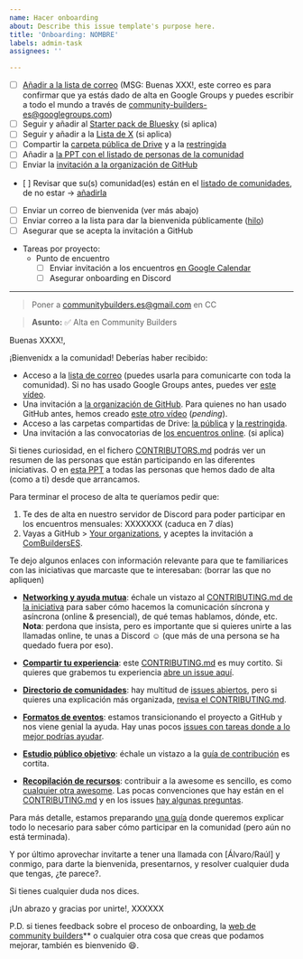 ```yaml
---
name: Hacer onboarding
about: Describe this issue template's purpose here.
title: 'Onboarding: NOMBRE'
labels: admin-task
assignees: ''

---
```


* [ ] [Añadir a la lista de correo](https://groups.google.com/g/community-builders-es/members) (MSG: Buenas XXX!, este correo es para confirmar que ya estás dado de alta en Google Groups y puedes escribir a todo el mundo a través de community-builders-es@googlegroups.com)
* [ ] Seguir y añadir al [Starter pack de Bluesky](https://bsky.app/starter-pack/communitybuilders.bsky.social/3lbw4mhnycx2w) (si aplica)
* [ ] Seguir y añadir a la [Lista de X](https://x.com/i/lists/1861687729429303706) (si aplica)
* [ ] Compartir la [carpeta pública de Drive](https://drive.google.com/drive/folders/1Vz18KJ_o86fOlNAgbN6FLV-JCRp7RsNY) y a la [restringida](https://drive.google.com/drive/folders/1EHA-vawXJonyrOhyoz1EzvYsFE_RzfUq)
* [ ] Añadir a [la PPT con el listado de personas de la comunidad](https://docs.google.com/presentation/d/1ResYtqrRDQIEJwsloYyW5NH1FRQJIwSqAJeuplY3bno/edit)
* [ ] Enviar la [invitación a la organización de GitHub](https://github.com/orgs/ComBuildersES/people)
* [ ] Revisar que su(s) comunidad(es) están en el [listado de comunidades](https://raw.githubusercontent.com/ComBuildersES/communities-directory/refs/heads/master/public/data/communities.json), de no estar -> [añadirla](https://github.com/ComBuildersES/communities-directory/issues/new?template=community_entry.yml)
* [ ] Enviar un correo de bienvenida  (ver más abajo)
* [ ] Enviar correo a la lista para dar la bienvenida públicamente ([hilo](https://groups.google.com/u/1/g/community-builders-es/c/fHl6f6NbVts))
* [ ] Asegurar que se acepta la invitación a GitHub

* Tareas por proyecto:
   * Punto de encuentro
      * [ ] Enviar invitación a los encuentros [en Google Calendar](https://calendar.google.com/calendar/u/0/r)
      * [ ] Asegurar onboarding en Discord

----

> Poner a communitybuilders.es@gmail.com en CC

> **Asunto:** ✅ Alta en Community Builders

Buenas XXXX!,

¡Bienvenidx a la comunidad! Deberías haber recibido:

* Acceso a la [lista de correo](https://groups.google.com/u/1/g/community-builders-es) (puedes usarla para comunicarte con toda la comunidad). Si no has usado Google Groups antes, puedes ver [este vídeo](https://youtu.be/4V6mPZCVYwc).
* Una invitación a [la organización de GitHub](https://github.com/ComBuildersES). Para quienes no han usado GitHub antes, hemos creado [este otro vídeo](#) (*pending*).
* Acceso a las carpetas compartidas de Drive: [la pública](https://drive.google.com/drive/folders/1Vz18KJ_o86fOlNAgbN6FLV-JCRp7RsNY) y [la restringida](https://drive.google.com/drive/folders/1EHA-vawXJonyrOhyoz1EzvYsFE_RzfUq).
* Una invitación a las convocatorias de [los encuentros online](https://github.com/ComBuildersES/punto-de-encuentro/blob/main/CONTRIBUTING.md#encuentros-online-mensuales). (si aplica)

Si tienes curiosidad, en el fichero [CONTRIBUTORS.md](https://github.com/ComBuildersES/.github/blob/main/CONTRIBUTORS.md) podrás ver un resumen de las personas que están participando en las diferentes iniciativas. O en [esta PPT](https://docs.google.com/presentation/d/1ResYtqrRDQIEJwsloYyW5NH1FRQJIwSqAJeuplY3bno/edit?slide=id.g2e29525fa3a_0_136#slide=id.g2e29525fa3a_0_136) a todas las personas que hemos dado de alta (como a ti) desde que arrancamos.

Para terminar el proceso de alta te queríamos pedir que:

1. Te des de alta en nuestro servidor de Discord para poder participar en los encuentros mensuales: XXXXXXX (caduca en 7 días)
1. Vayas a GitHub > [Your organizations](https://github.com/settings/organizations), y aceptes la invitación a [ComBuildersES](https://github.com/ComBuildersES).

Te dejo algunos enlaces con información relevante para que te familiarices con las iniciativas que marcaste que te interesaban: (borrar las que no apliquen)

* **[Networking y ayuda mutua](https://github.com/ComBuildersES/punto-de-encuentro#readme)**: échale un vistazo al [CONTRIBUTING.md de la iniciativa](https://github.com/ComBuildersES/punto-de-encuentro/blob/main/CONTRIBUTING.md#c%C3%B3mo-contribuir) para saber cómo hacemos la comunicación síncrona y asíncrona (online & presencial), de qué temas hablamos, dónde, etc. **Nota**: perdona que insista, pero es importante que si quieres unirte a las llamadas online, te unas a Discord ☺️ (que más de una persona se ha quedado fuera por eso).

* **[Compartir tu experiencia](https://github.com/ComBuildersES/charlamos-con-community-builders)**: este [CONTRIBUTING.md](https://github.com/ComBuildersES/charlamos-con-community-builders/blob/main/CONTRIBUTING.md#en-qu%C3%A9-consiste) es muy cortito. Si quieres que grabemos tu experiencia [abre un issue aquí](https://github.com/ComBuildersES/charlamos-con-community-builders/issues/new?template=quiero-compartir-mi-experiencia.md).

* **[Directorio de comunidades](https://github.com/ComBuildersES/communities-directory#readme)**: hay multitud de [issues abiertos](https://github.com/ComBuildersES/communities-directory/issues), pero si quieres una explicación más organizada, [revisa el CONTRIBUTING.md](https://github.com/ComBuildersES/communities-directory/blob/master/CONTRIBUTING.md#gu%C3%ADa-de-contribuci%C3%B3n).

* **[Formatos de eventos](https://github.com/ComBuildersES/formatos-para-eventos#readme)**: estamos transicionando el proyecto a GitHub y nos viene genial la ayuda. Hay unas pocos [issues con tareas donde a lo mejor podrías ayudar](https://github.com/ComBuildersES/formatos-para-eventos/issues).

* **[Estudio público objetivo](https://github.com/ComBuildersES/estudio-publico-objetivo)**: échale un vistazo a la [guía de contribución](https://github.com/ComBuildersES/estudio-publico-objetivo/blob/main/CONTRIBUTING.md#gu%C3%ADa-de-contribuci%C3%B3n) es cortita.

* **[Recopilación de recursos](https://github.com/ComBuildersES/awesome-community-builders)**: contribuir a la awesome es sencillo, es como [cualquier otra awesome](https://github.com/sindresorhus/awesome/blob/main/awesome.md). Las pocas convenciones que hay están en el [CONTRIBUTING.md](https://github.com/ComBuildersES/awesome-community-builders/blob/master/CONTRIBUTING.md) y en los issues [hay algunas preguntas](https://github.com/ComBuildersES/awesome-community-builders/issues).

Para más detalle, estamos preparando [una guía](https://github.com/ComBuildersES/gestion-interna/issues/18) donde queremos explicar todo lo necesario para saber cómo participar en la comunidad (pero aún no está terminada). 

Y por último aprovechar invitarte a tener una llamada con [Álvaro/Raúl] y conmigo, para darte la bienvenida, presentarnos, y resolver cualquier duda que tengas, ¿te parece?.

Si tienes cualquier duda nos dices.

¡Un abrazo y gracias por unirte!,
XXXXXX

P.D. si tienes feedback sobre el proceso de onboarding, la [web de community builders](https://combuilderses.github.io/)** o cualquier otra cosa que creas que podamos mejorar, también es bienvenido 😄.
